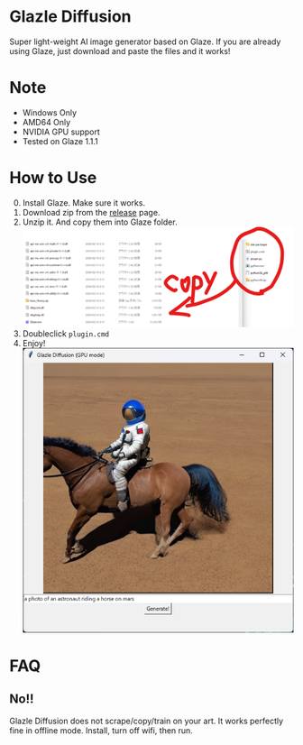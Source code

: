 # Glazle Diffusion
Super light-weight AI image generator based on Glaze.
If you are already using Glaze, just download and paste the files and it works!

# Note
- Windows Only
- AMD64 Only
- NVIDIA GPU support
- Tested on Glaze 1.1.1

# How to Use
0. Install Glaze. Make sure it works.
1. Download zip from the [release](https://github.com/Yosshi999/GlazleDiffusion/releases) page.
2. Unzip it. And copy them into Glaze folder.
![screenshot](./assets/screenshot.png)
3. Doubleclick `plugin.cmd`
4. Enjoy!
![app](assets/app.png)

# FAQ
## No!!
Glazle Diffusion does not scrape/copy/train on your art. It works perfectly fine in offline mode. Install, turn off wifi, then run.